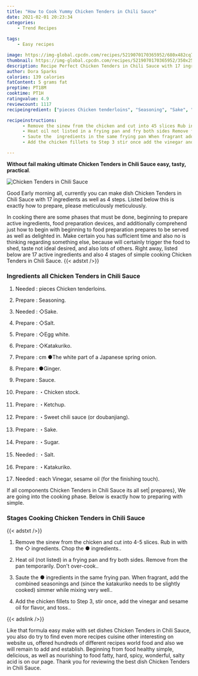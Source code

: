 ```yaml
---
title: "How to Cook Yummy Chicken Tenders in Chili Sauce"
date: 2021-02-01 20:23:34
categories:
    - Trend Recipes
    
tags:
    - Easy recipes

image: https://img-global.cpcdn.com/recipes/5219070170365952/680x482cq70/chicken-tenders-in-chili-sauce-recipe-main-photo.jpg
thumbnail: https://img-global.cpcdn.com/recipes/5219070170365952/350x250cq70/chicken-tenders-in-chili-sauce-recipe-main-photo.jpg
description: Recipe Perfect Chicken Tenders in Chili Sauce with 17 ingredients and 4 stages of easy cooking.
author: Dora Sparks
calories: 139 calories
fatContent: 5 grams fat
preptime: PT18M
cooktime: PT1H
ratingvalue: 4.9
reviewcount: 1117
recipeingredient: ["pieces Chicken tenderloins", "Seasoning", "Sake", "Salt", "Egg white", "Katakuriko", "cm The white part of a Japanese spring onion", "Ginger", "Sauce", "Chicken stock", "Ketchup", "Sweet chili sauce or doubanjiang", "Sake", "Sugar", "Salt", "Katakuriko", "each Vinegar sesame oil for the finishing touch"]

recipeinstructions: 
      - Remove the sinew from the chicken and cut into 45 slices Rub in with the  ingredients Chop the  ingredients 
      - Heat oil not listed in a frying pan and fry both sides Remove from the pan temporarily Dont overcook 
      - Saute the  ingredients in the same frying pan When fragrant add the combined seasonings and since the katakuriko needs to be slightly cooked simmer while mixing very well 
      - Add the chicken fillets to Step 3 stir once add the vinegar and sesame oil for flavor and toss

---
```




**Without fail making ultimate Chicken Tenders in Chili Sauce easy, tasty, practical**. 


![Chicken Tenders in Chili Sauce](https://img-global.cpcdn.com/recipes/5219070170365952/680x482cq70/chicken-tenders-in-chili-sauce-recipe-main-photo.jpg "Chicken Tenders in Chili Sauce")




Good Early morning all, currently you can make dish Chicken Tenders in Chili Sauce with 17 ingredients as well as 4 steps. Listed below this is exactly how to prepare, please meticulously meticulously.

In cooking there are some phases that must be done, beginning to prepare active ingredients, food preparation devices, and additionally comprehend just how to begin with beginning to food preparation prepares to be served as well as delighted in. Make certain you has sufficient time and also no is thinking regarding something else, because will certainly trigger the food to shed, taste not ideal desired, and also lots of others. Right away, listed below are 17 active ingredients and also 4 stages of simple cooking Chicken Tenders in Chili Sauce.
{{< adstxt />}}

### Ingredients all Chicken Tenders in Chili Sauce


1. Needed  : pieces Chicken tenderloins.

1. Prepare  : Seasoning.

1. Needed  : ◇Sake.

1. Prepare  : ◇Salt.

1. Prepare  : ◇Egg white.

1. Prepare  : ◇Katakuriko.

1. Prepare  : cm ●The white part of a Japanese spring onion.

1. Prepare  : ●Ginger.

1. Prepare  : Sauce.

1. Prepare  : ・Chicken stock.

1. Prepare  : ・Ketchup.

1. Prepare  : ・Sweet chili sauce (or doubanjiang).

1. Prepare  : ・Sake.

1. Prepare  : ・Sugar.

1. Needed  : ・Salt.

1. Prepare  : ・Katakuriko.

1. Needed  : each Vinegar, sesame oil (for the finishing touch).



If all components Chicken Tenders in Chili Sauce its all set| prepares}, We are going into the cooking phase. Below is exactly how to preparing with simple.

### Stages Cooking Chicken Tenders in Chili Sauce

{{< adstxt />}}


1. Remove the sinew from the chicken and cut into 4-5 slices. Rub in with the ◇ ingredients. Chop the ● ingredients..



1. Heat oil (not listed) in a frying pan and fry both sides. Remove from the pan temporarily. Don&#39;t over-cook..



1. Saute the ● ingredients in the same frying pan. When fragrant, add the combined seasonings and (since the katakuriko needs to be slightly cooked) simmer while mixing very well..



1. Add the chicken fillets to Step 3, stir once, add the vinegar and sesame oil for flavor, and toss..





{{< adslink />}}

Like that formula easy make with set dishes Chicken Tenders in Chili Sauce, you also do try to find even more recipes cuisine other interesting on website us, offered hundreds of different recipes world food and also we will remain to add and establish. Beginning from food healthy simple, delicious, as well as nourishing to food fatty, hard, spicy, wonderful, salty acid is on our page. Thank you for reviewing the best dish Chicken Tenders in Chili Sauce.
